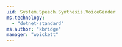 ```yaml
---
uid: System.Speech.Synthesis.VoiceGender
ms.technology: 
  - "dotnet-standard"
ms.author: "kbridge"
manager: "wpickett"
---
```

